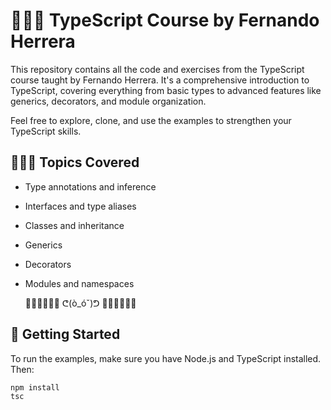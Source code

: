 # 👩🏼‍🎓 TypeScript Course by Fernando Herrera

This repository contains all the code and exercises from the TypeScript course taught by Fernando Herrera. It's a comprehensive introduction to TypeScript, 
covering everything from basic types to advanced features like generics, decorators, and module organization.

Feel free to explore, clone, and use the examples to strengthen your TypeScript skills.

## 👩🏼‍💻 Topics Covered
- Type annotations and inference
- Interfaces and type aliases
- Classes and inheritance
- Generics
- Decorators
- Modules and namespaces


   🙆🏻‍♀️🙆🏻‍♀️    ᕦ(ò_óˇ)ᕤ     🙆🏻‍♀️🙆🏻‍♀️  


## 🚀 Getting Started
To run the examples, make sure you have Node.js and TypeScript installed. Then:

```bash
npm install
tsc

